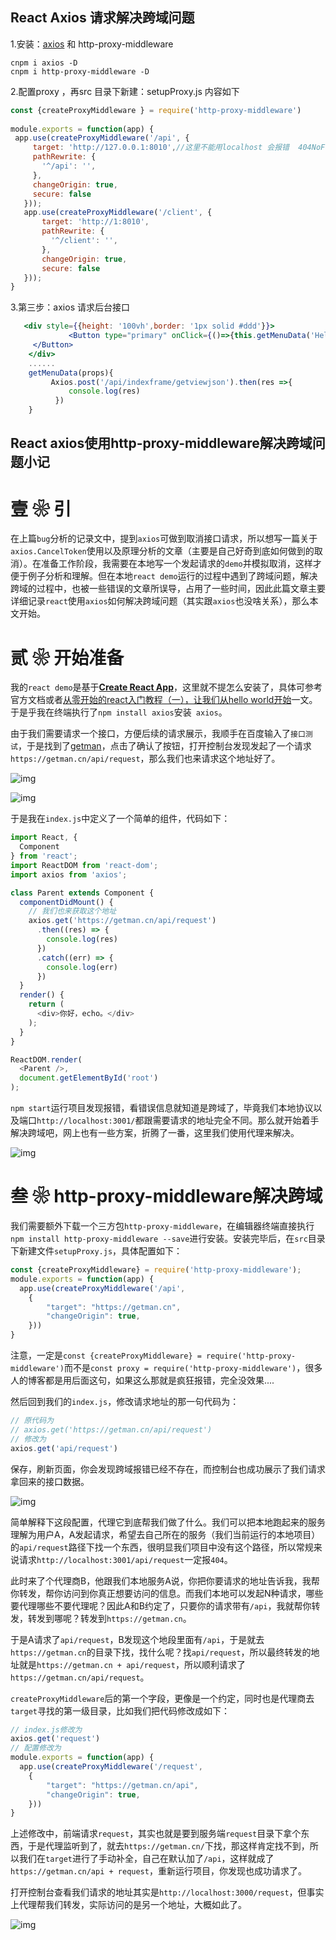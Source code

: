 ## React Axios 请求解决跨域问题

1.安装：[axios](https://so.csdn.net/so/search?q=axios&spm=1001.2101.3001.7020) 和 http-proxy-middleware

```
cnpm i axios -D
cnpm i http-proxy-middleware -D
```

2.配置proxy ，再src 目录下新建：setupProxy.js 内容如下

```js
const {createProxyMiddleware } = require('http-proxy-middleware')
 
module.exports = function(app) {
 app.use(createProxyMiddleware('/api', { 
     target: 'http://127.0.0.1:8010',//这里不能用localhost 会报错  404NoFond
     pathRewrite: {
       '^/api': '',
     },
     changeOrigin: true,
     secure: false
   }));
   app.use(createProxyMiddleware('/client', {
       target: 'http://1:8010',
       pathRewrite: {
         '^/client': '',
       },
       changeOrigin: true,
       secure: false
   }));
}
```



3.第三步：axios 请求后台接口

```jsx
   <div style={{height: '100vh',border: '1px solid #ddd'}}>
		     <Button type="primary" onClick={()=>{this.getMenuData('Hello world')}}>按钮 
     </Button>
    </div>
    ......
    getMenuData(props){
	     Axios.post('/api/indexframe/getviewjson').then(res =>{
	         console.log(res)
	      })
	}
```





## React axios使用http-proxy-middleware解决跨域问题小记

# 壹 ❀ 引

在上篇`bug`分析的记录文中，提到`axios`可做到取消接口请求，所以想写一篇关于`axios.CancelToken`使用以及原理分析的文章（主要是自己好奇到底如何做到的取消）。在准备工作阶段，我需要在本地写一个发起请求的`demo`并模拟取消，这样才便于例子分析和理解。但在本地`react demo`运行的过程中遇到了跨域问题，解决跨域的过程中，也被一些错误的文章所误导，占用了一些时间，因此此篇文章主要详细记录`react`使用`axios`如何解决跨域问题（其实跟`axios`也没啥关系），那么本文开始。

# 贰 ❀ 开始准备

我的`react demo`是基于[**Create React App**](https://create-react-app.dev/)，这里就不提怎么安装了，具体可参考官方文档或者[从零开始的react入门教程（一），让我们从hello world开始](https://www.cnblogs.com/echolun/p/13800579.html)一文。于是乎我在终端执行了`npm install axios`安装` axios`。

由于我们需要请求一个接口，方便后续的请求展示，我顺手在百度输入了`接口测试`，于是找到了[getman](https://getman.cn/)，点击了确认了按钮，打开控制台发现发起了一个请求`https://getman.cn/api/request`，那么我们也来请求这个地址好了。

![img](https://img2020.cnblogs.com/blog/1213309/202108/1213309-20210822224055872-1967525085.jpg)

![img](https://img2020.cnblogs.com/blog/1213309/202108/1213309-20210822224114566-2086973785.png)

于是我在`index.js`中定义了一个简单的组件，代码如下：

```javascript
import React, {
  Component
} from 'react';
import ReactDOM from 'react-dom';
import axios from 'axios';

class Parent extends Component {
  componentDidMount() {
    // 我们也来获取这个地址
    axios.get('https://getman.cn/api/request')
      .then((res) => {
        console.log(res)
      })
      .catch((err) => {
        console.log(err)
      })
  }
  render() {
    return (
      <div>你好，echo。</div>
    );
  }
}

ReactDOM.render(
  <Parent />,
  document.getElementById('root')
);
```

`npm start`运行项目发现报错，看错误信息就知道是跨域了，毕竟我们本地协议以及端口`http://localhost:3001/`都跟需要请求的地址完全不同。那么就开始着手解决跨域吧，网上也有一些方案，折腾了一番，这里我们使用代理来解决。

![img](https://img2020.cnblogs.com/blog/1213309/202108/1213309-20210822224200717-1239795796.png)

# 叁 ❀ http-proxy-middleware解决跨域

我们需要额外下载一个三方包`http-proxy-middleware`，在编辑器终端直接执行`npm install http-proxy-middleware --save`进行安装。安装完毕后，在`src`目录下新建文件`setupProxy.js`，具体配置如下：

```javascript
const {createProxyMiddleware} = require('http-proxy-middleware');
module.exports = function(app) {
  app.use(createProxyMiddleware('/api', 
    {
        "target": "https://getman.cn",
        "changeOrigin": true,
    }))
}
```

注意，一定是`const {createProxyMiddleware} = require('http-proxy-middleware')`而不是`const proxy = require('http-proxy-middleware')`，很多人的博客都是用后面这句，如果这么那就是疯狂报错，完全没效果....

然后回到我们的`index.js`，修改请求地址的那一句代码为：

```javascript
// 原代码为
// axios.get('https://getman.cn/api/request')
// 修改为
axios.get('api/request')
```

保存，刷新页面，你会发现跨域报错已经不存在，而控制台也成功展示了我们请求拿回来的接口数据。

![img](https://img2020.cnblogs.com/blog/1213309/202108/1213309-20210822224226765-1829867681.png)

简单解释下这段配置，代理它到底帮我们做了什么。我们可以把本地跑起来的服务理解为用户A，A发起请求，希望去自己所在的服务（我们当前运行的本地项目）的`api/request`路径下找一个东西，很明显我们项目中没有这个路径，所以常规来说请求`http://localhost:3001/api/request`一定报`404`。

此时来了个代理商B，他跟我们本地服务A说，你把你要请求的地址告诉我，我帮你转发，帮你访问到你真正想要访问的信息。而我们本地可以发起N种请求，哪些要代理哪些不要代理呢？因此A和B约定了，只要你的请求带有`/api`，我就帮你转发，转发到哪呢？转发到`https://getman.cn`。

于是A请求了`api/request`，B发现这个地段里面有`/api`，于是就去`https://getman.cn`的目录下找，找什么呢？找`api/request`，所以最终转发的地址就是`https://getman.cn + api/request`，所以顺利请求了`https://getman.cn/api/request`。

`createProxyMiddleware`后的第一个字段，更像是一个约定，同时也是代理商去`target`寻找的第一级目录，比如我们把代码修改成如下：

```javascript
// index.js修改为
axios.get('request')
// 配置修改为
module.exports = function(app) {
  app.use(createProxyMiddleware('/request', 
    {
        "target": "https://getman.cn/api",
        "changeOrigin": true,
    }))
}
```

上述修改中，前端请求`request`，其实也就是要到服务端`request`目录下拿个东西，于是代理监听到了，就去`https://getman.cn/`下找，那这样肯定找不到，所以我们在`target`进行了手动补全，自己在默认加了`/api`，这样就成了`https://getman.cn/api + request`，重新运行项目，你发现也成功请求了。

打开控制台查看我们请求的地址其实是`http://localhost:3000/request`，但事实上代理帮我们转发，实际访问的是另一个地址，大概如此了。

![img](https://img2020.cnblogs.com/blog/1213309/202108/1213309-20210822224255652-178099612.png)
